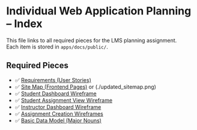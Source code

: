 # Individual Web Application Planning – Index

This file links to all required pieces for the LMS planning assignment.  
Each item is stored in `apps/docs/public/`.

## Required Pieces

- ✅ [Requirements (User Stories)](./requirements.md)  
- ✅ [Site Map (Frontend Pages)](./sitemap.mmd) or (./updated_sitemap.png)
- ✅ [Student Dashboard Wireframe ](./Student_Dashboard.png)  
- ✅ [Student Assignment View Wireframe ](./Student_Assignment_View.png)  
- ✅ [Instructor Dashboard Wireframe ](./Instructor_Dashboard.png)  
- ✅ [Assignment Creation Wireframes ](./Assignment_Creation.png) 
- ✅ [Basic Data Model (Major Nouns)](./data-model.md)  